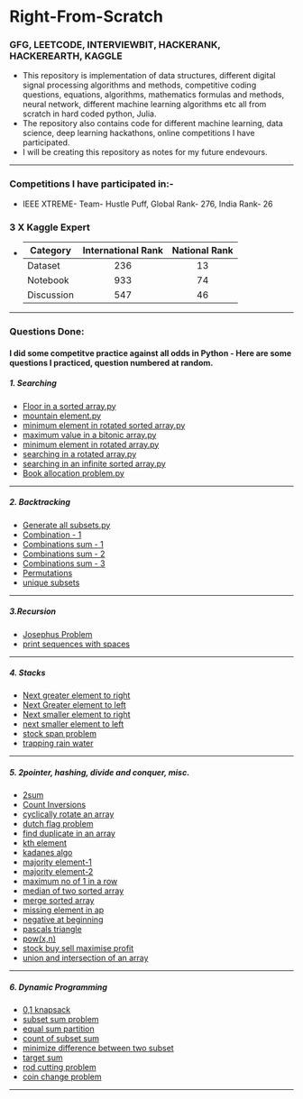 # Right-From-Scratch 

### GFG, LEETCODE, INTERVIEWBIT, HACKERANK, HACKEREARTH, KAGGLE

- This repository is implementation of data structures, different digital signal processing algorithms and methods, competitive coding questions, equations, algorithms, mathematics formulas and methods, neural network, different machine learning algorithms etc all from scratch in hard coded python, Julia.
- The repository also contains code for different machine learning, data science, deep learning hackathons, online competitions I have participated.   
- I will be creating this repository as notes for my future endevours.
---
### Competitions I have participated in:- 
- IEEE XTREME- Team- Hustle Puff, Global Rank- 276, India Rank- 26

### 3 X Kaggle Expert

 -   | Category                   |International Rank | National Rank    |
     | -------------              |:-----------------:|:----------------:|
     | Dataset                    | 236               | 13               |
     | Notebook                   | 933               | 74               |
     | Discussion                 | 547               | 46               |
     
 ---
 
 ### Questions Done:
 #### I did some competitve practice against all odds in Python - Here are some questions I practiced, question numbered at random.
##### 1. Searching
- [Floor in a sorted array.py](https://github.com/abhishek-parashar/Right-From-Scratch/blob/master/DSA/Floor%20in%20a%20sorted%20array.py)
- [mountain element.py](https://github.com/abhishek-parashar/Right-From-Scratch/blob/master/DSA/mountain%20element.py)
- [minimum element in rotated sorted array.py](https://github.com/abhishek-parashar/Right-From-Scratch/blob/master/DSA/minimum%20element%20in%20a%20rotated%20sorted%20array.py)
- [maximum value in a bitonic array.py](https://github.com/abhishek-parashar/Right-From-Scratch/blob/master/DSA/maximum%20value%20in%20a%20bitonic%20array.py)
- [minimum element in rotated array.py](https://github.com/abhishek-parashar/Right-From-Scratch/blob/master/DSA/minimum%20element%20in%20rotated%20array..py)
- [searching in a rotated array.py](https://github.com/abhishek-parashar/Right-From-Scratch/blob/master/DSA/searching%20in%20a%20rotated%20array.py)
- [searching in an infinite sorted array.py](https://github.com/abhishek-parashar/Right-From-Scratch/blob/master/DSA/searching-infinite-sorted-array.py)
- [Book allocation problem.py](https://github.com/abhishek-parashar/Right-From-Scratch/blob/master/DSA/Book%20allocation%20Problem.py)
---
##### 2. Backtracking

- [Generate all subsets.py](https://github.com/abhishek-parashar/Right-From-Scratch/blob/master/DSA/Generate%20all%20subsets.py)
- [Combination - 1](https://github.com/abhishek-parashar/Right-From-Scratch/blob/master/DSA/combination-1.py)
- [Combinations sum - 1](https://github.com/abhishek-parashar/Right-From-Scratch/blob/master/DSA/combination%20sum%20I.py)
- [Combinations sum - 2 ](https://github.com/abhishek-parashar/Right-From-Scratch/blob/master/DSA/combination-sum-II.py)
- [Combinations sum - 3](https://github.com/abhishek-parashar/Right-From-Scratch/blob/master/DSA/combination-sum-3.py)
- [Permutations](https://github.com/abhishek-parashar/Right-From-Scratch/blob/master/DSA/permutations%20of%20an%20array.py)
- [unique subsets](https://github.com/abhishek-parashar/Right-From-Scratch/blob/master/DSA/unique-subsets-repeating-no.py)
---
##### 3.Recursion

- [Josephus Problem](https://github.com/abhishek-parashar/Right-From-Scratch/blob/master/DSA/josephus%20Problem.py)
- [print sequences with spaces](https://github.com/abhishek-parashar/Right-From-Scratch/blob/master/DSA/print%20sequences%20with%20spaces.py)
---
##### 4. Stacks

- [Next greater element to right](https://github.com/abhishek-parashar/Right-From-Scratch/blob/master/DSA/next-greater-element.py)
- [Next Greater element to left](https://github.com/abhishek-parashar/Right-From-Scratch/blob/master/DSA/next-greater-left.py)
- [Next smaller element to right](https://github.com/abhishek-parashar/Right-From-Scratch/blob/master/DSA/next-smaller-to-right.py)
- [next smaller element to left](https://github.com/abhishek-parashar/Right-From-Scratch/blob/master/DSA/next-smaller-to-left.py)
- [stock span problem](https://github.com/abhishek-parashar/Right-From-Scratch/blob/master/DSA/stock%20span%20problem.py)
- [trapping rain water](https://github.com/abhishek-parashar/Right-From-Scratch/blob/master/DSA/trapping%20rain%20water.py)
---
##### 5. 2pointer, hashing, divide and conquer, misc.
- [2sum](https://github.com/abhishek-parashar/Right-From-Scratch/blob/master/DSA/2%20sum.py)
- [Count Inversions](https://github.com/abhishek-parashar/Right-From-Scratch/blob/master/DSA/count%20inversions.py)
- [cyclically rotate an array](https://github.com/abhishek-parashar/Right-From-Scratch/blob/master/DSA/cyclically-rotate-array.py)
- [dutch flag problem](https://github.com/abhishek-parashar/Right-From-Scratch/blob/master/DSA/dutch%20flag%20problem.py)
- [find duplicate in an array](https://github.com/abhishek-parashar/Right-From-Scratch/blob/master/DSA/find%20duplicate%20in%20an%20array.py)
- [kth element](https://github.com/abhishek-parashar/Right-From-Scratch/blob/master/DSA/k%20th%20element.py)
- [kadanes algo](https://github.com/abhishek-parashar/Right-From-Scratch/blob/master/DSA/kadanes-algo.py)
- [majority element-1](https://github.com/abhishek-parashar/Right-From-Scratch/blob/master/DSA/majority%20elemenrt%20-1.py)
- [majority element-2](https://github.com/abhishek-parashar/Right-From-Scratch/blob/master/DSA/majority%20elements%202.py)
- [maximum no of 1 in a row](https://github.com/abhishek-parashar/Right-From-Scratch/blob/master/DSA/maximum%20no%20of%201's%20in%20a%20row.py)
- [median of two sorted array](https://github.com/abhishek-parashar/Right-From-Scratch/blob/master/DSA/median%20of%20two%20sorted%20array.py)
- [merge sorted array](https://github.com/abhishek-parashar/Right-From-Scratch/blob/master/DSA/merge%20sorted%20array.py)
- [missing element in ap](https://github.com/abhishek-parashar/Right-From-Scratch/blob/master/DSA/missing%20element%20in%20ap.py)
- [negative at beginning](https://github.com/abhishek-parashar/Right-From-Scratch/blob/master/DSA/negative-at-beginning.py)
- [pascals triangle](https://github.com/abhishek-parashar/Right-From-Scratch/blob/master/DSA/pascals%20triangle.py)
- [pow(x,n)](https://github.com/abhishek-parashar/Right-From-Scratch/blob/master/DSA/pow(x%2Cn).py)
- [stock buy sell maximise profit](https://github.com/abhishek-parashar/Right-From-Scratch/blob/master/DSA/stock%20buy%20sell%20maximise%20profit.py)
- [union and intersection of an array](https://github.com/abhishek-parashar/Right-From-Scratch/blob/master/DSA/union%20and%20intersection%20of%20an%20array.py)
---
##### 6. Dynamic Programming

- [0,1 knapsack](https://github.com/abhishek-parashar/Right-From-Scratch/blob/master/DSA/0-1knapsack.py)
- [subset sum problem](https://github.com/abhishek-parashar/Right-From-Scratch/blob/master/DSA/subset%20sum%20problem.py)
- [equal sum partition](https://github.com/abhishek-parashar/Right-From-Scratch/blob/master/DSA/equal%20sum%20partition.py)
- [count of subset sum](https://github.com/abhishek-parashar/Right-From-Scratch/blob/master/DSA/count%20of%20subset%20sum.py)
- [minimize difference between two subset](https://github.com/abhishek-parashar/Right-From-Scratch/blob/master/DSA/minimize%20difference%20between%20two%20subset.py)
- [target sum](https://github.com/abhishek-parashar/Right-From-Scratch/blob/master/DSA/target%20sum.py)
- [rod cutting problem](https://github.com/abhishek-parashar/Right-From-Scratch/blob/master/DSA/rod%20cutting%20problem.py)
- [coin change problem](https://github.com/abhishek-parashar/Right-From-Scratch/blob/master/DSA/coin%20change%20problem.py)
---


